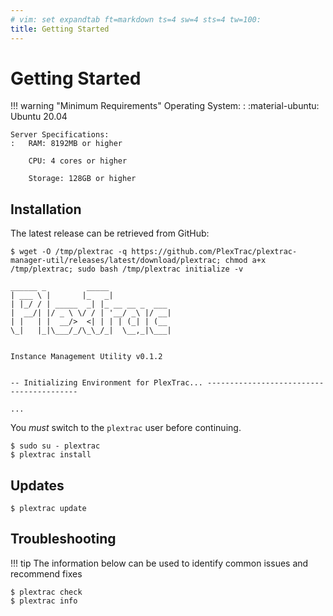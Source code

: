 ```yaml
---
# vim: set expandtab ft=markdown ts=4 sw=4 sts=4 tw=100:
title: Getting Started
---
```


# Getting Started

!!! warning "Minimum Requirements"
    Operating System:
    :   :material-ubuntu: Ubuntu 20.04

    Server Specifications:
    :   RAM: 8192MB or higher

        CPU: 4 cores or higher

        Storage: 128GB or higher

## Installation

The latest release can be retrieved from GitHub:

```console
$ wget -O /tmp/plextrac -q https://github.com/PlexTrac/plextrac-manager-util/releases/latest/download/plextrac; chmod a+x /tmp/plextrac; sudo bash /tmp/plextrac initialize -v

______ _         _____
| ___ \ |       |_   _|
| |_/ / | _____  _| |_ __ __ _  ___
|  __/| |/ _ \ \/ / | '__/ _\ |/ __|
| |   | |  __/>  <| | | | (_| | (__
\_|   |_|\___/_/\_\_/_|  \__,_|\___|


Instance Management Utility v0.1.2


-- Initializing Environment for PlexTrac... -----------------------------------------

...
```

You _must_ switch to the `plextrac` user before continuing.

```console
$ sudo su - plextrac
$ plextrac install
```

## Updates

```console
$ plextrac update
```


## Troubleshooting

!!! tip
    The information below can be used to identify common issues and recommend fixes

```console
$ plextrac check
$ plextrac info
```
